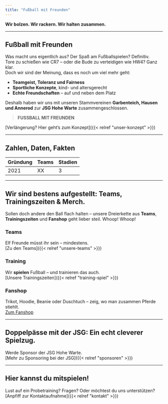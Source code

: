 ```yaml
---
title: "Fußball mit Freunden"
---
```

**Wir bolzen. Wir rackern. Wir halten zusammen.**

---

## Fußball mit Freunden

Was macht uns eigentlich aus? Der Spaß am Fußballspielen? Definitiv.  
Tore zu schießen wie CR7 – oder die Bude zu verteidigen wie HW4? Ganz klar.  
Doch wir sind der Meinung, dass es noch um viel mehr geht:
- **Teamgeist, Toleranz und Fairness**
- **Sportliche Konzepte**, kind- und altersgerecht
- **Echte Freundschaften** – auf und neben dem Platz

Deshalb haben wir uns mit unseren Stammvereinen **Garbenteich, Hausen und Annerod** zur **JSG Hohe Warte** zusammengeschlossen.

> **FUSSBALL MIT FREUNDEN**

[Verlängerung? Hier geht’s zum Konzept]({{< relref "unser-konzept" >}})

---

## Zahlen, Daten, Fakten

| Gründung | Teams | Stadien |
|----------|-------|---------|
| 2021     | XX    | 3       |

---

## Wir sind bestens aufgestellt: Teams, Trainingszeiten & Merch.

Sollen doch andere den Ball flach halten – unsere Dreierkette aus **Teams**, **Trainingszeiten** und **Fanshop** geht lieber steil. Whoop! Whoop!

### Teams
Elf Freunde müsst ihr sein – mindestens.  
[Zu den Teams]({{< relref "unsere-teams" >}})

### Training
Wir **spielen** Fußball – und trainieren das auch.  
[Unsere Trainingszeiten]({{< relref "training-spiel" >}})

### Fanshop
Trikot, Hoodie, Beanie oder Duschtuch – zeig, wo man zusammen Pferde stiehlt.  
[Zum Fanshop](https://dein-fanshop.example)

---

## Doppelpässe mit der JSG: Ein echt cleverer Spielzug.

Werde Sponsor der JSG Hohe Warte.  
[Mehr zu Sponsoring bei der JSG]({{< relref "sponsoren" >}})

---

## Hier kannst du mitspielen!

Lust auf ein Probetraining? Fragen? Oder möchtest du uns unterstützen?  
[Anpfiff zur Kontaktaufnahme]({{< relref "kontakt" >}})
